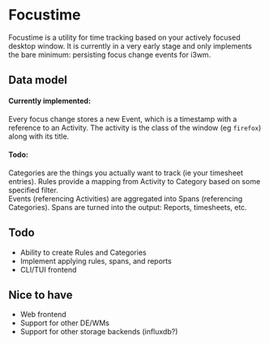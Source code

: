 # Focustime

Focustime is a utility for time tracking based on your actively focused desktop window. It is currently in a very early stage and only implements the bare minimum: persisting focus change events for i3wm.

## Data model

#### Currently implemented:  
Every focus change stores a new Event, which is a timestamp with a reference to an Activity. The activity is the class of the window (eg `firefox`) along with its title.  

#### Todo:   
Categories are the things you actually want to track (ie your timesheet entries). Rules provide a mapping from Activity to Category based on some specified filter.  
Events (referencing Activities) are aggregated into Spans (referencing Categories). Spans are turned into the output: Reports, timesheets, etc. 

## Todo

* Ability to create Rules and Categories
* Implement applying rules, spans, and reports
* CLI/TUI frontend

## Nice to have

* Web frontend
* Support for other DE/WMs
* Support for other storage backends (influxdb?)
